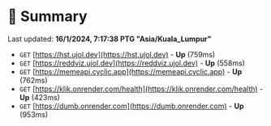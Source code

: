 # 📖 Summary
Last updated: **16/1/2024, 7:17:38 PTG "Asia/Kuala_Lumpur"**

- `GET` [https://hst.ujol.dev](https://hst.ujol.dev) - **Up** (759ms)
- `GET` [https://reddviz.ujol.dev](https://reddviz.ujol.dev) - **Up** (558ms)
- `GET` [https://memeapi.cyclic.app](https://memeapi.cyclic.app) - **Up** (762ms)
- `GET` [https://klik.onrender.com/health](https://klik.onrender.com/health) - **Up** (423ms)
- `GET` [https://dumb.onrender.com](https://dumb.onrender.com) - **Up** (953ms)
